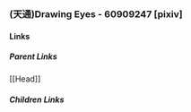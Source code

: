 ### (天通)Drawing Eyes - 60909247 [pixiv]
#### Links
##### Parent Links
[[Head]]
##### Children Links
